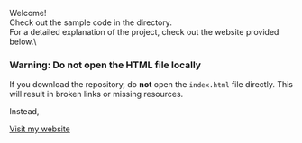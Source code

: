 Welcome!\
Check out the sample code in the directory.\
For a detailed explanation of the project, check out the website provided below.\

### **Warning: Do not open the HTML file locally**
If you download the repository, do **not** open the `index.html` file directly. This will result in broken links or missing resources.

Instead,

[Visit my website](https://spangle-earthquake-4ee.notion.site/Master-Thesis-164105fb297a80e692ffdbe19d5a71aa?pvs=4)
